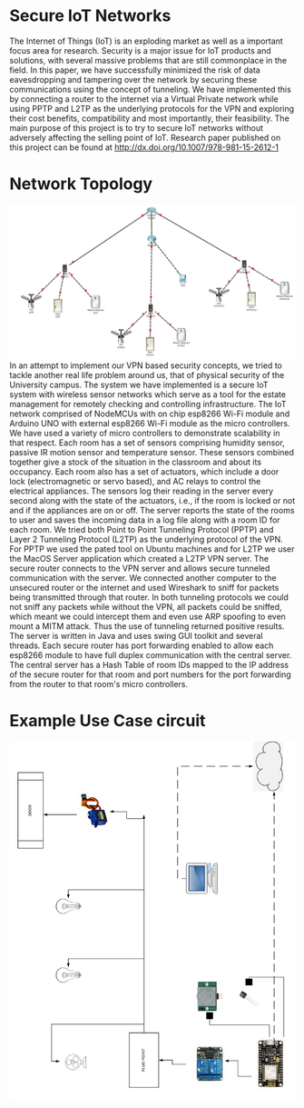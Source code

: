 # Secure IoT Networks
The Internet of Things (IoT) is an exploding market as well as a important focus area for research. Security is a major issue for IoT products and solutions, with several massive problems that are still commonplace in the field. In this paper, we have successfully minimized the risk of data eavesdropping and tampering over the network by securing these communications using the concept of tunneling. We have implemented this by connecting a router to the internet via a Virtual Private network while using PPTP and L2TP as the underlying protocols for the VPN and exploring their cost benefits, compatibility and most importantly, their feasibility. The main purpose of this project is to try to secure IoT networks without adversely affecting the selling point of IoT. Research paper published on this project can be found at http://dx.doi.org/10.1007/978-981-15-2612-1
# Network Topology
![GitHub Logo](/IoT/topo.png)
In an attempt to implement our VPN based security concepts, we tried to tackle another real life problem around us, that of physical security of the University campus. The system we have implemented is a secure IoT system with wireless sensor networks which serve as a tool for the estate management for remotely checking and controlling infrastructure. The IoT network comprised of NodeMCUs with on chip esp8266 Wi-Fi module and Arduino UNO with external esp8266 Wi-Fi module as the micro controllers. We have used a variety of micro controllers to demonstrate scalability in that respect. Each room has a set of sensors comprising humidity sensor, passive IR motion sensor and temperature sensor. These sensors combined together give a stock of the situation in the classroom and about its occupancy. Each room also has a set of actuators, which include a door lock (electromagnetic or servo based), and AC relays to control the electrical appliances. The sensors log their reading in the server every second along with the state of the actuators, i.e., if the room is locked or not and if the appliances are on or off. The server reports the state of the rooms to user and saves the incoming data in a log file along with a room ID for each room. 
 We tried both Point to Point Tunneling Protocol (PPTP) and Layer 2 Tunneling Protocol (L2TP) as the underlying protocol of the VPN. For PPTP we used the pated tool on Ubuntu machines and for L2TP we user the MacOS Server application which created a L2TP VPN server. The secure router connects to the VPN server and allows secure tunneled communication with the server. We connected another computer to the unsecured router or the internet and used Wireshark to sniff for packets being transmitted through that router. In both tunneling protocols we could not sniff any packets while without the VPN, all packets could be sniffed, which meant we could intercept them and even use ARP spoofing to even mount a MITM attack. Thus the use of tunneling returned positive results.
The server is written in Java and uses swing GUI toolkit and several threads. Each secure router has port forwarding enabled to allow each esp8266 module to have full duplex communication with the central server. The central server has a Hash Table of room IDs mapped to the IP address of the secure router for that room and port numbers for the port forwarding from the router to that room's micro controllers.
# Example Use Case circuit
![GitHub Logo](/IoT/diagram.png)
